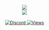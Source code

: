 <p align = 'center'>
  <img
    src="https://github-readme-stats.vercel.app/api?username=Seaqn&count_private=true&include_all_commits=true&show_icons=true&theme=github_dark&hide_title=true&hide_border=true"
  />
  <br>
  <img
    src="https://github-readme-stats.vercel.app/api/top-langs/?username=Seaqn&layout=compact&theme=github_dark&hide_border=true"
  />
  <br><br>
  <a href="https://discord.gg/SbarTfN75X">
    <img
      alt="Discord"
      src="https://img.shields.io/badge/Discord-5865F2?logo=discord&logoColor=white&style=flat"
    />
  </a>
  <a href="Git Profile Views">
    <img
      alt="Views"
      src="https://komarev.com/ghpvc/?username=Seaqn&label=Views&color=5865f2&label=Views"
    />
  </a>
</p>
